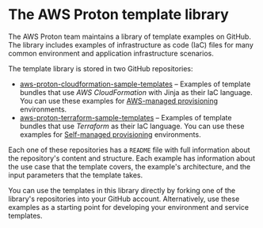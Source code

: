 # The AWS Proton template library<a name="ag-getting-started-templates"></a>

The AWS Proton team maintains a library of template examples on GitHub\. The library includes examples of infrastructure as code \(IaC\) files for many common environment and application infrastructure scenarios\.

The template library is stored in two GitHub repositories:
+ [aws\-proton\-cloudformation\-sample\-templates](https://github.com/aws-samples/aws-proton-cloudformation-sample-templates/) – Examples of template bundles that use *AWS CloudFormation* with Jinja as their IaC language\. You can use these examples for [AWS\-managed provisioning](ag-works-prov-methods.md#ag-works-prov-methods-direct) environments\.
+ [aws\-proton\-terraform\-sample\-templates](https://github.com/aws-samples/aws-proton-terraform-sample-templates/) – Examples of template bundles that use *Terraform* as their IaC language\. You can use these examples for [Self\-managed provisioning](ag-works-prov-methods.md#ag-works-prov-methods-self) environments\.

Each one of these repositories has a `README` file with full information about the repository's content and structure\. Each example has information about the use case that the template covers, the example's architecture, and the input parameters that the template takes\.

You can use the templates in this library directly by forking one of the library's repositories into your GitHub account\. Alternatively, use these examples as a starting point for developing your environment and service templates\.